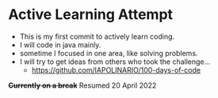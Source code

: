 # Active Learning Attempt
- This is my first commit to actively learn coding.
- I will code in java mainly.
- sometime I focused in one area, like solving problems.
- I will try to get ideas from others who took the challenge... 
  - https://github.com/IAPOLINARIO/100-days-of-code
  
~~**Currently on a break**~~
Resumed 20 April 2022
